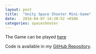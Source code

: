```yaml
---
layout: post
title:  "Unity Space Shooter Mini-Game"
date:   2016-04-07 14:20:52 +0100
categories: spaceshooter
---
```


The Game can be played [here][space-shooter-URL]

Code is available in my [GitHub Repository][github-repository].


[github-repository]: https://github.com/ilianmm/
[space-shooter-URL]: http://ilianmm.github.io/SpaceShooter.v.0.5.5/v.0.5.5.html
